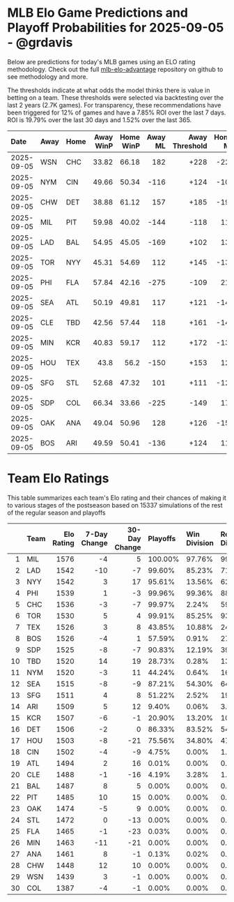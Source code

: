# MLB Elo Game Predictions and Playoff Probabilities for 2025-09-05 - @grdavis
Below are predictions for today's MLB games using an ELO rating methodology. Check out the full [mlb-elo-advantage](https://github.com/grdavis/mlb-elo-advantage) repository on github to see methodology and more.

The thresholds indicate at what odds the model thinks there is value in betting on a team. These thresholds were selected via backtesting over the last 2 years (2.7K games). For transparency, these recommendations have been triggered for 12% of games and have a 7.85% ROI over the last 7 days. ROI is 19.79% over the last 30 days and 1.52% over the last 365.

| Date       | Away   | Home   |   Away WinP |   Home WinP |   Away ML |   Away Threshold |   Home ML |   Home Threshold |
|:-----------|:-------|:-------|------------:|------------:|----------:|-----------------:|----------:|-----------------:|
| 2025-09-05 | WSN    | CHC    |       33.82 |       66.18 |       182 |             +228 |      -225 |             -148 |
| 2025-09-05 | NYM    | CIN    |       49.66 |       50.34 |      -116 |             +124 |      -105 |             +120 |
| 2025-09-05 | CHW    | DET    |       38.88 |       61.12 |       157 |             +185 |      -194 |             -123 |
| 2025-09-05 | MIL    | PIT    |       59.98 |       40.02 |      -144 |             -118 |       118 |             +177 |
| 2025-09-05 | LAD    | BAL    |       54.95 |       45.05 |      -169 |             +102 |       138 |             +146 |
| 2025-09-05 | TOR    | NYY    |       45.31 |       54.69 |       112 |             +145 |      -136 |             +103 |
| 2025-09-05 | PHI    | FLA    |       57.84 |       42.16 |      -275 |             -109 |       218 |             +163 |
| 2025-09-05 | SEA    | ATL    |       50.19 |       49.81 |       117 |             +121 |      -142 |             +123 |
| 2025-09-05 | CLE    | TBD    |       42.56 |       57.44 |       118 |             +161 |      -144 |             -107 |
| 2025-09-05 | MIN    | KCR    |       40.83 |       59.17 |       112 |             +172 |      -137 |             -114 |
| 2025-09-05 | HOU    | TEX    |       43.8  |       56.2  |      -150 |             +153 |       123 |             -103 |
| 2025-09-05 | SFG    | STL    |       52.68 |       47.32 |       101 |             +111 |      -123 |             +135 |
| 2025-09-05 | SDP    | COL    |       66.34 |       33.66 |      -225 |             -149 |       178 |             +230 |
| 2025-09-05 | OAK    | ANA    |       49.04 |       50.96 |       128 |             +126 |      -157 |             +118 |
| 2025-09-05 | BOS    | ARI    |       49.59 |       50.41 |      -136 |             +124 |       112 |             +120 |

# Team Elo Ratings
This table summarizes each team's Elo rating and their chances of making it to various stages of the postseason based on 15337 simulations of the rest of the regular season and playoffs

|    | Team   |   Elo Rating |   7-Day Change |   30-Day Change | Playoffs   | Win Division   | Reach Div. Rd.   | Reach CS   | Reach WS   | Win WS   |
|---:|:-------|-------------:|---------------:|----------------:|:-----------|:---------------|:-----------------|:-----------|:-----------|:---------|
|  1 | MIL    |         1576 |             -4 |               5 | 100.00%    | 97.76%         | 99.31%           | 66.17%     | 44.08%     | 31.29%   |
|  2 | LAD    |         1542 |            -10 |              -7 | 99.60%     | 85.23%         | 71.01%           | 35.54%     | 14.97%     | 8.53%    |
|  3 | NYY    |         1542 |              3 |              17 | 95.61%     | 13.56%         | 62.52%           | 33.68%     | 21.31%     | 9.49%    |
|  4 | PHI    |         1539 |              1 |              -3 | 99.96%     | 99.36%         | 88.99%           | 47.55%     | 19.45%     | 10.84%   |
|  5 | CHC    |         1536 |             -3 |              -7 | 99.97%     | 2.24%          | 59.89%           | 20.94%     | 10.55%     | 5.85%    |
|  6 | TOR    |         1530 |              5 |               4 | 99.91%     | 85.25%         | 93.41%           | 47.79%     | 27.70%     | 11.52%   |
|  7 | TEX    |         1526 |              3 |               8 | 43.85%     | 10.88%         | 24.75%           | 12.88%     | 6.30%      | 2.35%    |
|  8 | BOS    |         1526 |             -4 |               1 | 57.59%     | 0.91%          | 27.46%           | 13.68%     | 6.77%      | 2.73%    |
|  9 | SDP    |         1525 |             -8 |              -7 | 90.83%     | 12.19%         | 39.86%           | 14.61%     | 5.90%      | 2.82%    |
| 10 | TBD    |         1520 |             14 |              19 | 28.73%     | 0.28%          | 13.46%           | 6.55%      | 3.05%      | 1.05%    |
| 11 | NYM    |         1520 |             -3 |              11 | 44.24%     | 0.64%          | 16.73%           | 6.49%      | 2.27%      | 1.17%    |
| 12 | SEA    |         1515 |             -8 |              -9 | 87.21%     | 54.30%         | 64.07%           | 32.72%     | 14.23%     | 5.17%    |
| 13 | SFG    |         1511 |              4 |               8 | 51.22%     | 2.52%          | 19.07%           | 6.90%      | 2.18%      | 0.82%    |
| 14 | ARI    |         1509 |              5 |              12 | 9.40%      | 0.06%          | 3.44%            | 1.23%      | 0.41%      | 0.11%    |
| 15 | KCR    |         1507 |             -6 |              -1 | 20.90%     | 13.20%         | 10.57%           | 4.84%      | 1.86%      | 0.55%    |
| 16 | DET    |         1506 |             -2 |               0 | 86.33%     | 83.52%         | 54.07%           | 25.48%     | 9.92%      | 2.95%    |
| 17 | HOU    |         1503 |             -8 |             -21 | 75.56%     | 34.80%         | 47.73%           | 21.62%     | 8.63%      | 2.62%    |
| 18 | CIN    |         1502 |             -4 |              -9 | 4.75%      | 0.00%          | 1.69%            | 0.56%      | 0.19%      | 0.08%    |
| 19 | ATL    |         1494 |              2 |              16 | 0.01%      | 0.00%          | 0.01%            | 0.00%      | 0.00%      | 0.00%    |
| 20 | CLE    |         1488 |             -1 |             -16 | 4.19%      | 3.28%          | 1.89%            | 0.73%      | 0.22%      | 0.05%    |
| 21 | BAL    |         1487 |              8 |               5 | 0.00%      | 0.00%          | 0.00%            | 0.00%      | 0.00%      | 0.00%    |
| 22 | PIT    |         1485 |             10 |              15 | 0.00%      | 0.00%          | 0.00%            | 0.00%      | 0.00%      | 0.00%    |
| 23 | OAK    |         1474 |             -5 |               9 | 0.00%      | 0.00%          | 0.00%            | 0.00%      | 0.00%      | 0.00%    |
| 24 | STL    |         1472 |              0 |             -13 | 0.00%      | 0.00%          | 0.00%            | 0.00%      | 0.00%      | 0.00%    |
| 25 | FLA    |         1465 |             -1 |             -23 | 0.03%      | 0.00%          | 0.01%            | 0.00%      | 0.00%      | 0.00%    |
| 26 | MIN    |         1463 |            -11 |             -21 | 0.00%      | 0.00%          | 0.00%            | 0.00%      | 0.00%      | 0.00%    |
| 27 | ANA    |         1461 |              8 |              -1 | 0.13%      | 0.02%          | 0.07%            | 0.03%      | 0.00%      | 0.00%    |
| 28 | CHW    |         1448 |             12 |              10 | 0.00%      | 0.00%          | 0.00%            | 0.00%      | 0.00%      | 0.00%    |
| 29 | WSN    |         1439 |              3 |              -1 | 0.00%      | 0.00%          | 0.00%            | 0.00%      | 0.00%      | 0.00%    |
| 30 | COL    |         1387 |             -4 |              -1 | 0.00%      | 0.00%          | 0.00%            | 0.00%      | 0.00%      | 0.00%    |